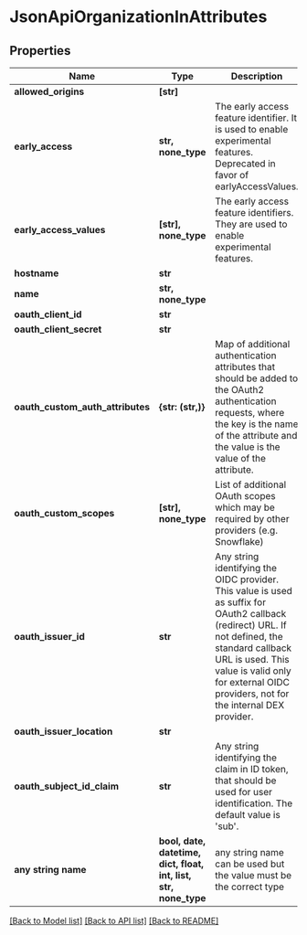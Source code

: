 # JsonApiOrganizationInAttributes


## Properties
Name | Type | Description | Notes
------------ | ------------- | ------------- | -------------
**allowed_origins** | **[str]** |  | [optional] 
**early_access** | **str, none_type** | The early access feature identifier. It is used to enable experimental features. Deprecated in favor of earlyAccessValues. | [optional] 
**early_access_values** | **[str], none_type** | The early access feature identifiers. They are used to enable experimental features. | [optional] 
**hostname** | **str** |  | [optional] 
**name** | **str, none_type** |  | [optional] 
**oauth_client_id** | **str** |  | [optional] 
**oauth_client_secret** | **str** |  | [optional] 
**oauth_custom_auth_attributes** | **{str: (str,)}** | Map of additional authentication attributes that should be added to the OAuth2 authentication requests, where the key is the name of the attribute and the value is the value of the attribute. | [optional] 
**oauth_custom_scopes** | **[str], none_type** | List of additional OAuth scopes which may be required by other providers (e.g. Snowflake) | [optional] 
**oauth_issuer_id** | **str** | Any string identifying the OIDC provider. This value is used as suffix for OAuth2 callback (redirect) URL. If not defined, the standard callback URL is used. This value is valid only for external OIDC providers, not for the internal DEX provider. | [optional] 
**oauth_issuer_location** | **str** |  | [optional] 
**oauth_subject_id_claim** | **str** | Any string identifying the claim in ID token, that should be used for user identification. The default value is &#39;sub&#39;. | [optional] 
**any string name** | **bool, date, datetime, dict, float, int, list, str, none_type** | any string name can be used but the value must be the correct type | [optional]

[[Back to Model list]](../README.md#documentation-for-models) [[Back to API list]](../README.md#documentation-for-api-endpoints) [[Back to README]](../README.md)


